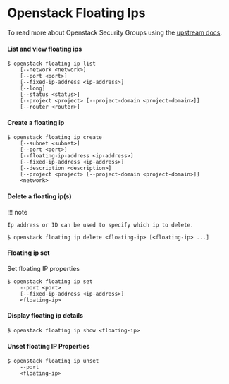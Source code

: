 # Openstack Floating Ips

To read more about Openstack Security Groups using the [upstream docs](https://docs.openstack.org/python-openstackclient/pike/cli/command-objects/floating-ip.html).

#### List and view floating ips

``` shell
$ openstack floating ip list
    [--network <network>]
    [--port <port>]
    [--fixed-ip-address <ip-address>]
    [--long]
    [--status <status>]
    [--project <project> [--project-domain <project-domain>]]
    [--router <router>]
```

#### Create a floating ip

``` shell
$ openstack floating ip create
    [--subnet <subnet>]
    [--port <port>]
    [--floating-ip-address <ip-address>]
    [--fixed-ip-address <ip-address>]
    [--description <description>]
    [--project <project> [--project-domain <project-domain>]]
    <network>
```

#### Delete a floating ip(s)

!!! note

    Ip address or ID can be used to specify which ip to delete.


``` shell
$ openstack floating ip delete <floating-ip> [<floating-ip> ...]
```

#### Floating ip set

Set floating IP properties

``` shell
$ openstack floating ip set
    --port <port>
    [--fixed-ip-address <ip-address>]
    <floating-ip>
```

#### Display floating ip details

``` shell
$ openstack floating ip show <floating-ip>
```

#### Unset floating IP Properties

``` shell
$ openstack floating ip unset
    --port
    <floating-ip>
```